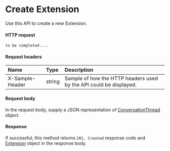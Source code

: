 # Create Extension

Use this API to create a new Extension.
#### HTTP request
```http
to be completed....
```
#### Request headers
| Name       | Type | Description|
|:---------------|:--------|:----------|
| X-Sample-Header  | string  | Sample of how the HTTP headers used by the API could be displayed.|

#### Request body
In the request body, supply a JSON representation of [ConversationThread]('../api/conversationthread.md') object.


#### Response
If successful, this method returns `201, Created` response code and [Extension](../resources/extension.md) object in the response body.
